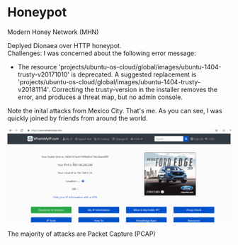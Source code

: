 # Honeypot
Modern Honey Network (MHN)

Deplyed Dionaea over HTTP honeypot.  
Challenges: I was concerned about the following error message:
 - The resource 'projects/ubuntu-os-cloud/global/images/ubuntu-1404-trusty-v20171010' is deprecated. A suggested replacement is 'projects/ubuntu-os-cloud/global/images/ubuntu-1404-trusty-v20181114'.
Correcting the trusty-version in the installer removes the error, and produces a threat map, but no admin console.

Note the inital attacks from Mexico City.  That's me.  As you can see, I was quickly joined by friends from around the world.

<img src="https://github.com/adamhoek/Honeypot/blob/master/Week%209%20Honeypot.gif" width="800">

The majority of attacks are Packet Capture (PCAP)
